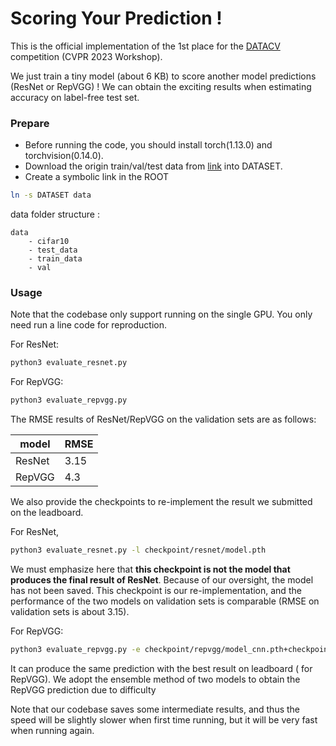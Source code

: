 # Scoring Your Prediction !

This is the official implementation of the 1st place for the [DATACV](https://sites.google.com/view/vdu-cvpr23/competition?authuser=0) competition (CVPR 2023 Workshop).

We just train a tiny model (about 6 KB) to score another model predictions (ResNet or RepVGG) ! We can obtain the exciting results when estimating accuracy on label-free test set.

### Prepare

- Before running the code, you should install torch(1.13.0) and torchvision(0.14.0).
- Download the origin train/val/test data from [link](https://github.com/xingjianleng/autoeval_baselines) into DATASET.
- Create a symbolic link in the ROOT

```bash
ln -s DATASET data
```
data folder structure :
```
data
	- cifar10
	- test_data
	- train_data
	- val
```

### Usage

Note that the codebase only support running on the single GPU. You only need run a line code for reproduction.

For ResNet: 
```bash
python3 evaluate_resnet.py
```

For RepVGG: 
```bash
python3 evaluate_repvgg.py
```

The RMSE results of ResNet/RepVGG on the validation sets are as follows:

model  | RMSE
------------- | -------------
ResNet  | 3.15
RepVGG  | 4.3

We also provide the checkpoints to re-implement the result we submitted on the leadboard.

For ResNet, 
```bash
python3 evaluate_resnet.py -l checkpoint/resnet/model.pth
```
We must emphasize here that **this checkpoint is not the model that produces the final result of ResNet**. Because of our oversight,  the model has not been saved. This checkpoint is our re-implementation, and the performance of the two models on validation sets is comparable (RMSE on validation sets is about 3.15).

For RepVGG:
```bash
python3 evaluate_repvgg.py -e checkpoint/repvgg/model_cnn.pth+checkpoint/repvgg/model_vit.pth
```
It can produce the same prediction with the best result on leadboard ( for RepVGG). We adopt the ensemble method of two models to obtain the RepVGG prediction due to difficulty

Note that our codebase saves some intermediate results, and thus the speed will be slightly slower when first time running, but it will be very fast when running again.
